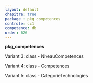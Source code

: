 ```yaml
---
layout: default
chapitre: true
package : pkg_competences
controle: cc1
competence: db
order: 626
---
```


**pkg_competences**

<!-- TODO db-1 : table NiveauCompetences , Fix diagramme de classe-->
Variant 3: class - NiveauCompetences


<!-- TODO db-1 : table Competences -->
Variant 4: class - Competences


<!-- TODO db-1 : table CategorieTechnologies -->
Variant 5: class - CategorieTechnologies







